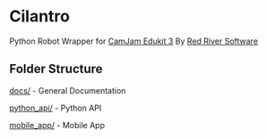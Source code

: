 # Cilantro
Python Robot Wrapper for [CamJam Edukit 3](http://camjam.me/?page_id=1035)
By [Red River Software](https://river.red/)

## Folder Structure

[docs/](docs/) - General Documentation

[python_api/](python_api/) - Python API

[mobile_app/](mobile_app/) - Mobile App
